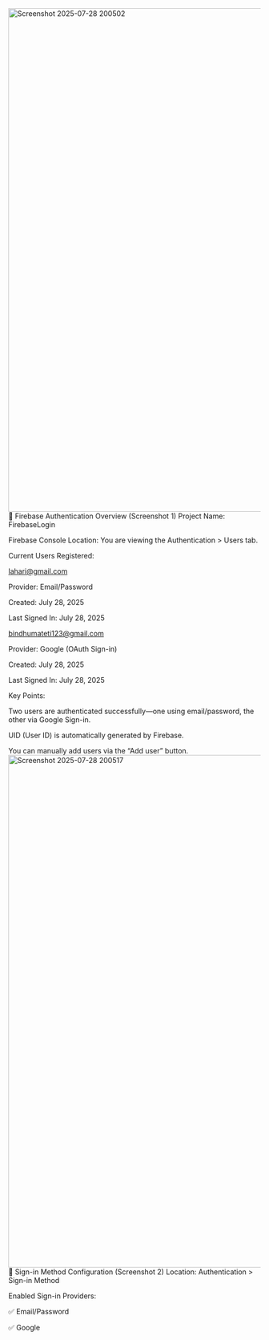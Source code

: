 <img width="1916" height="1004" alt="Screenshot 2025-07-28 200502" src="https://github.com/user-attachments/assets/3022c47c-02ac-4492-ae3d-463ba681545e" />
🔐 Firebase Authentication Overview (Screenshot 1)
Project Name: FirebaseLogin

Firebase Console Location:
You are viewing the Authentication > Users tab.

Current Users Registered:

lahari@gmail.com

Provider: Email/Password

Created: July 28, 2025

Last Signed In: July 28, 2025

bindhumateti123@gmail.com

Provider: Google (OAuth Sign-in)

Created: July 28, 2025

Last Signed In: July 28, 2025

Key Points:

Two users are authenticated successfully—one using email/password, the other via Google Sign-in.

UID (User ID) is automatically generated by Firebase.

You can manually add users via the “Add user” button.
<img width="1919" height="1022" alt="Screenshot 2025-07-28 200517" src="https://github.com/user-attachments/assets/487bcea6-a109-4ce9-9c05-b6cba803dfc0" />
🔧 Sign-in Method Configuration (Screenshot 2)
Location: Authentication > Sign-in Method

Enabled Sign-in Providers:

✅ Email/Password

✅ Google





